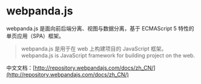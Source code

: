 # webpanda.js
webpanda.js 是面向前后端分离、视图与数据分离，基于 ECMAScript 5 特性的单页应用（SPA）框架。

> webpanda.js 是用于在 web 上构建项目的 JavaScript 框架。  
> webpanda.js is JavaScript framework for building project on the web.

中文文档：[http://repository.webpandajs.com/docs/zh_CN/](http://repository.webpandajs.com/docs/zh_CN/)





